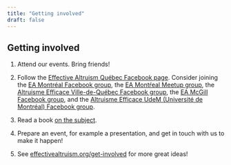 ```yaml
---
title: "Getting involved"
draft: false
---
```


## Getting involved

1. Attend our events. Bring friends!

1. Follow the [Effective Altruism Québec Facebook page](https://www.facebook.com/AltruismeEfficaceQuebec/). Consider joining the [EA Montréal Facebook group](https://www.facebook.com/groups/AltruismeEfficaceMontreal/), the [EA Montŕeal Meetup group](https://www.meetup.com/AltruismeEfficaceMontreal/), the [Altruisme Efficace Ville-de-Québec Facebook group](hhttps://www.facebook.com/groups/AltruismeEfficaceVilledeQuebec/), the [EA McGill Facebook group](https://www.facebook.com/eamcgill/), and the [Altruisme Efficace UdeM (Université de Montréal) Facebook group](https://www.facebook.com/groups/AltruismeEfficaceUdeM/).


1. Read a book [on the subject](http://effective-altruism.com/ea/5f/effective_altruism_reading_list/).

1. Prepare an event, for example a presentation, and get in touch with us to make it happen!

1. See [effectivealtruism.org/get-involved](https://www.effectivealtruism.org/get-involved/) for more great ideas!
